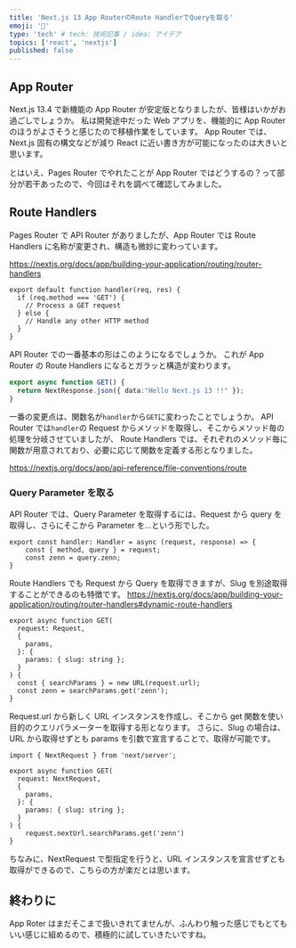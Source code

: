 ```yaml
---
title: 'Next.js 13 App RouterのRoute HandlerでQueryを取る'
emoji: '🤖'
type: 'tech' # tech: 技術記事 / idea: アイデア
topics: ['react', 'nextjs']
published: false
---
```


## App Router

Next.js 13.4 で新機能の App Router が安定版となりましたが、皆様はいかがお過ごしでしょうか。
私は開発途中だった Web アプリを、機能的に App Router のほうがよさそうと感じたので移植作業をしています。
App Router では、Next.js 固有の構文などが減り React に近い書き方が可能になったのは大きいと思います。

とはいえ、Pages Router でやれたことが App Router ではどうするの？って部分が若干あったので、今回はそれを調べて確認してみました。

## Route Handlers

Pages Router で API Router がありましたが、App Router では Route Handlers に名称が変更され、構造も微妙に変わっています。

https://nextjs.org/docs/app/building-your-application/routing/router-handlers

```ts:pages/api/hello
export default function handler(req, res) {
  if (req.method === 'GET') {
    // Process a GET request
  } else {
    // Handle any other HTTP method
  }
}
```

API Router での一番基本の形はこのようになるでしょうか。
これが App Router の Route Handlers になるとガラッと構造が変わります。

```ts:app/api/hello/route.ts
export async function GET() {
  return NextResponse.json({ data:"Hello Next.js 13 !!" });
}
```

一番の変更点は、関数名が`handler`から`GET`に変わったことでしょうか。
API Router では`handler`の Request からメソッドを取得し、そこからメソッド毎の処理を分岐させていましたが、
Route Handlers では、それぞれのメソッド毎に関数が用意されており、必要に応じて関数を定義する形となりました。

https://nextjs.org/docs/app/api-reference/file-conventions/route

### Query Parameter を取る

API Router では、Query Parameter を取得するには、Request から query を取得し、さらにそこから Parameter を…という形でした。

```ts:API Router
export const handler: Handler = async (request, response) => {
    const { method, query } = request;
    const zenn = query.zenn;
}
```

Route Handlers でも Request から Query を取得できますが、Slug を別途取得することができるのも特徴です。
https://nextjs.org/docs/app/building-your-application/routing/router-handlers#dynamic-route-handlers

```ts:Route Handlers
export async function GET(
  request: Request,
  {
    params,
  }: {
    params: { slug: string };
  }
) {
  const { searchParams } = new URL(request.url);
  const zenn = searchParams.get('zenn');
}
```

Request.url から新しく URL インスタンスを作成し、そこから get 関数を使い目的のクエリパラメーターを取得する形となります。
さらに、Slug の場合は、URL から取得せずとも params を引数で宣言することで、取得が可能です。

```ts:Route Handlers
import { NextRequest } from 'next/server';

export async function GET(
  request: NextRequest,
  {
    params,
  }: {
    params: { slug: string };
  }
) {
    request.nextUrl.searchParams.get('zenn')
}
```

ちなみに、NextRequest で型指定を行うと、URL インスタンスを宣言せずとも取得ができるので、こちらの方が楽だとは思います。

## 終わりに

App Roter はまだそこまで扱いきれてませんが、ふんわり触った感じでもとてもいい感じに組めるので、積極的に試していきたいですね。
